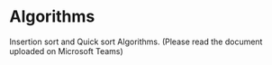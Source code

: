 # Algorithms
Insertion sort and Quick sort Algorithms. (Please read the document uploaded on Microsoft Teams)
